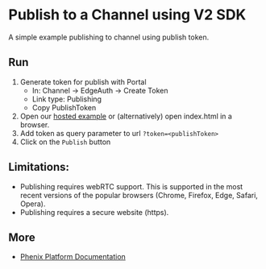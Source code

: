# Publish to a Channel using V2 SDK

A simple example publishing to channel using publish token.

## Run
1. Generate token for publish with Portal
   * In: Channel -> EdgeAuth -> Create Token
   * Link type: Publishing
   * Copy PublishToken
2. Open our [hosted example](https://phenixrts.com/examples/ChannelPublisher2) or (alternatively) open index.html in a browser.
3. Add token as query parameter to url `?token=<publishToken>`
4. Click on the `Publish` button


## Limitations:
* Publishing requires webRTC support. This is supported in the most recent versions of the popular browsers (Chrome, Firefox, Edge, Safari, Opera).
* Publishing requires a secure website (https).

## More
* [Phenix Platform Documentation](https://www.phenixrts.com/docs)